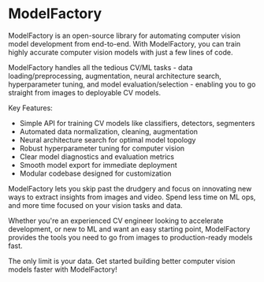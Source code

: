 # ModelFactory

ModelFactory is an open-source library for automating computer vision model development from end-to-end. With ModelFactory, you can train highly accurate computer vision models with just a few lines of code.

ModelFactory handles all the tedious CV/ML tasks - data loading/preprocessing, augmentation, neural architecture search, hyperparameter tuning, and model evaluation/selection - enabling you to go straight from images to deployable CV models.

Key Features:

  - Simple API for training CV models like classifiers, detectors, segmenters
  - Automated data normalization, cleaning, augmentation
  - Neural architecture search for optimal model topology
  - Robust hyperparameter tuning for computer vision
  - Clear model diagnostics and evaluation metrics
  - Smooth model export for immediate deployment
  - Modular codebase designed for customization

ModelFactory lets you skip past the drudgery and focus on innovating new ways to extract insights from images and video. Spend less time on ML ops, and more time focused on your vision tasks and data.

Whether you're an experienced CV engineer looking to accelerate development, or new to ML and want an easy starting point, ModelFactory provides the tools you need to go from images to production-ready models fast.

The only limit is your data. Get started building better computer vision models faster with ModelFactory!
